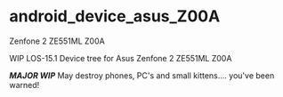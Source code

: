 # android_device_asus_Z00A
Zenfone 2 ZE551ML Z00A

WIP LOS-15.1 Device tree for Asus Zenfone 2 ZE551ML Z00A

***MAJOR WIP***
May destroy phones, PC's and small kittens.... you've been warned!
